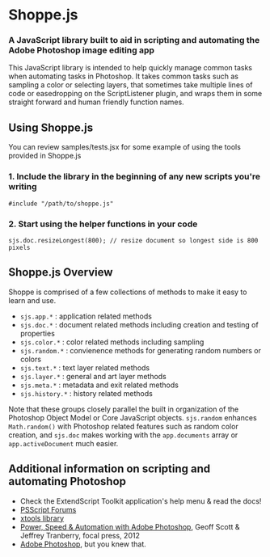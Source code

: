 Shoppe.js
=========

### A JavaScript library built to aid in scripting and automating the Adobe Photoshop image editing app

This JavaScript library is intended to help quickly manage common tasks when automating tasks in Photoshop. It takes common tasks such as sampling a color or selecting layers, that sometimes take multiple lines of code or easedropping on the ScriptListener plugin, and wraps them in some straight forward and human friendly function names.

Using Shoppe.js
---------------

You can review samples/tests.jsx for some example of using the tools provided in Shoppe.js

### 1. Include the library in the beginning of any new scripts you're writing

`#include "/path/to/shoppe.js"`

### 2. Start using the helper functions in your code

`sjs.doc.resizeLongest(800); // resize document so longest side is 800 pixels`


Shoppe.js Overview
------------------

Shoppe is comprised of a few collections of methods to make it easy to learn and use.

* `sjs.app.*` : application related methods
* `sjs.doc.*` : document related methods including creation and testing of properties
* `sjs.color.*` : color related methods including sampling
* `sjs.random.*` : convienence methods for generating random numbers or colors
* `sjs.text.*` : text layer related methods
* `sjs.layer.*` : general and art layer methods
* `sjs.meta.*` : metadata and exit related methods
* `sjs.history.*` : history related methods

Note that these groups closely parallel the built in organization of the Photoshop Object Model or Core JavaScript objects. `sjs.random` enhances `Math.random()` with Photoshop related features such as random color creation, and `sjs.doc` makes working with the `app.documents` array or `app.activeDocument` much easier.


Additional information on scripting and automating Photoshop
------------------------------------------------------------

* Check the ExtendScript Toolkit application's help menu & read the docs!
* [PSScript Forums](http://www.ps-scripts.com/bb/)
* [xtools library](http://ps-scripts.sourceforge.net/xtools.html)
* [Power, Speed & Automation with Adobe Photoshop](http://www.amazon.com/dp/0240820835/?tag=planamher-20), Geoff Scott & Jeffrey Tranberry, focal press, 2012
* [Adobe Photoshop](http://www.photoshop.com/products/photoshop), but you knew that.